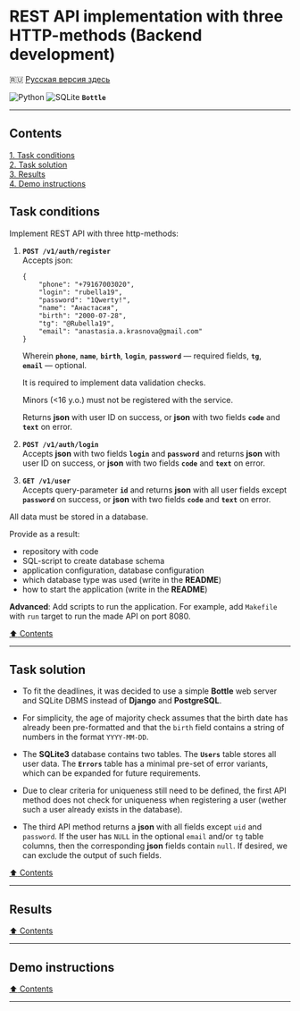 # REST API implementation with three HTTP-methods (Backend development) #

:ru: [Русская версия здесь](README_RU.md)

![Python](https://img.shields.io/badge/python-3670A0?style=for-the-badge&logo=python&logoColor=ffdd54)
![SQLite](https://img.shields.io/badge/sqlite-%2307405e.svg?style=for-the-badge&logo=sqlite&logoColor=white)
**`Bottle`**

----

## Contents ##

[1. Task conditions](#task-conditions)    
[2. Task solution](#task-solution)    
[3. Results](#results)    
[4. Demo instructions](#demo-instructions)    

## Task conditions ##

Implement REST API with three http-methods:

1. **`POST /v1/auth/register`**    
    Accepts json:

    ```text
    {
        "phone": "+79167003020",
        "login": "rubella19",
        "password": "1Qwerty!",
        "name": "Анастасия",
        "birth": "2000-07-28",
        "tg": "@Rubella19",
        "email": "anastasia.a.krasnova@gmail.com"
    }
    ```

    Wherein **`phone`**, **`name`**, **`birth`**, **`login`**,
    **`password`**&nbsp;&mdash; required fields, **`tg`**,
    **`email`**&nbsp;&mdash; optional.

    It is required to implement data validation checks.

    Minors (<16 y.o.) must not be registered with the service.

    Returns **json** with user ID on success, or **json** with two fields
    **`code`** and **`text`** on error.

2. **`POST /v1/auth/login`**    
    Accepts **json** with two fields **`login`** and **`password`** and returns
    **json** with user ID on success, or **json** with two fields **`code`** and
    **`text`** on error.

3. **`GET /v1/user`**    
    Accepts query-parameter **`id`** and returns **json** with all user fields
    except **`password`** on success, or **json** with two fields **`code`** and
    **`text`** on error.

All data must be stored in a database.

Provide as a result:

- repository with code
- SQL-script to create database schema
- application configuration, database configuration
- which database type was used (write in the **README**)
- how to start the application (write in the **README**)

**Advanced**: Add scripts to run the application. For example, add `Makefile`
with `run` target to run the made API on port 8080.

[:arrow_up: Contents](#contents)

----

## Task solution ##

- To fit the deadlines, it was decided to use a simple **Bottle** web server and
SQLite DBMS instead of **Django** and **PostgreSQL**.

- For simplicity, the age of majority check assumes that the birth date has
already been pre-formatted and that the `birth` field contains a string of
numbers in the format `YYYY-MM-DD`.

- The **SQLite3** database contains two tables. The **`Users`** table stores all
user data. The **`Errors`** table has a minimal pre-set of error variants, which
can be expanded for future requirements.

- Due to clear criteria for uniqueness still need to be defined, the first API
method does not check for uniqueness when registering a user (wether such a user
already exists in the database).

- The third API method returns a **json** with all fields except `uid` and
`password`. If the user has `NULL` in the optional `email` and/or `tg` table
columns, then the corresponding **json** fields contain `null`. If desired, we
can exclude the output of such fields.

[:arrow_up: Contents](#contents)

----

## Results ##

[:arrow_up: Contents](#contents)

----

## Demo instructions ##

[:arrow_up: Contents](#contents)

----
